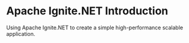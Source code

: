 # Apache Ignite.NET Introduction
Using Apache Ignite.NET to create a simple high-performance scalable application.
